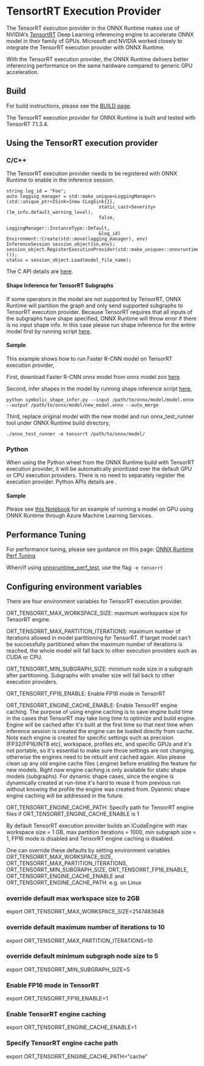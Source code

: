 # TensortRT Execution Provider

The TensorRT execution provider in the ONNX Runtime makes use of NVIDIA's [TensortRT](https://developer.nvidia.com/tensorrt) Deep Learning inferencing engine to accelerate ONNX model in their family of GPUs. Microsoft and NVIDIA worked closely to integrate the TensorRT execution provider with ONNX Runtime.

With the TensorRT execution provider, the ONNX Runtime delivers better inferencing performance on the same hardware compared to generic GPU acceleration. 

## Build
For build instructions, please see the [BUILD page](../../BUILD.md#tensorrt). 

The TensorRT execution provider for ONNX Runtime is built and tested with TensorRT 7.1.3.4.

## Using the TensorRT execution provider
### C/C++
The TensorRT execution provider needs to be registered with ONNX Runtime to enable in the inference session. 
```
string log_id = "Foo";
auto logging_manager = std::make_unique<LoggingManager>
(std::unique_ptr<ISink>{new CLogSink{}},
                                  static_cast<Severity>(lm_info.default_warning_level),
                                  false,
                                  LoggingManager::InstanceType::Default,
                                  &log_id)
Environment::Create(std::move(logging_manager), env)
InferenceSession session_object{so,env};
session_object.RegisterExecutionProvider(std::make_unique<::onnxruntime::TensorrtExecutionProvider>());
status = session_object.Load(model_file_name);
```
The C API details are [here](../C_API.md#c-api).

#### Shape Inference for TensorRT Subgraphs
If some operators in the model are not supported by TensorRT, ONNX Runtime will partition the graph and only send supported subgraphs to TensorRT execution provider. Because TensorRT requires that all inputs of the subgraphs have shape specified, ONNX Runtime will throw error if there is no input shape info. In this case please run shape inference for the entire model first by running script [here](https://github.com/microsoft/onnxruntime/blob/master/onnxruntime/python/tools/symbolic_shape_infer.py).

#### Sample
This example shows how to run Faster R-CNN model on TensorRT execution provider,

First, download Faster R-CNN onnx model from onnx model zoo [here](https://github.com/onnx/models/tree/master/vision/object_detection_segmentation/faster-rcnn).

Second, infer shapes in the model by running shape inference script [here](https://github.com/microsoft/onnxruntime/blob/master/onnxruntime/python/tools/symbolic_shape_infer.py),
```
python symbolic_shape_infer.py --input /path/to/onnx/model/model.onnx --output /path/to/onnx/model/new_model.onnx --auto_merge
```

Third, replace original model with the new model and run onnx_test_runner tool under ONNX Runtime build directory,
```
./onnx_test_runner -e tensorrt /path/to/onnx/model/
```

### Python
When using the Python wheel from the ONNX Runtime build with TensorRT execution provider, it will be automatically prioritized over the default GPU or CPU execution providers. There is no need to separately register the execution provider. Python APIs details are .

#### Sample
Please see [this Notebook](../python/notebooks/onnx-inference-byoc-gpu-cpu-aks.ipynb) for an example of running a model on GPU using ONNX Runtime through Azure Machine Learning Services.

## Performance Tuning
For performance tuning, please see guidance on this page: [ONNX Runtime Perf Tuning](../ONNX_Runtime_Perf_Tuning.md)

When/if using [onnxruntime_perf_test](../../onnxruntime/test/perftest#onnxruntime-performance-test), use the flag `-e tensorrt` 

## Configuring environment variables
There are four environment variables for TensorRT execution provider.

ORT_TENSORRT_MAX_WORKSPACE_SIZE: maximum workspace size for TensorRT engine.

ORT_TENSORRT_MAX_PARTITION_ITERATIONS: maximum number of iterations allowed in model partitioning for TensorRT. If target model can't be successfully partitioned when the maximum number of iterations is reached, the whole model will fall back to other execution providers such as CUDA or CPU.

ORT_TENSORRT_MIN_SUBGRAPH_SIZE: minimum node size in a subgraph after partitioning. Subgraphs with smaller size will fall back to other execution providers.

ORT_TENSORRT_FP16_ENABLE: Enable FP16 mode in TensorRT

ORT_TENSORRT_ENGINE_CACHE_ENABLE: Enable TensorRT engine caching. The purpose of using engine caching is to save engine build time in the cases that TensorRT may take long time to optimize and build engine. Engine will be cached after it's built at the first time so that next time when inference session is created the engine can be loaded directly from cache. Note each engine is created for specific settings such as precision (FP32/FP16/INT8 etc), workspace, profiles etc, and specific GPUs and it's not portable, so it's essential to make sure those settings are not changing, otherwise the engines need to be rebuilt and cached again. Also please clean up any old engine cache files (.engine) before enabling the feature for new models. Right now engine caching is only available for static shape models (subgraphs). For dynamic shape cases, since the engine is dynamically created at run-time it's hard to reuse it from previous run without knowing the profile the engine was created from. Dyanmic shape engine caching will be addressed in the future.

ORT_TENSORRT_ENGINE_CACHE_PATH: Specify path for TensorRT engine files if ORT_TENSORRT_ENGINE_CACHE_ENABLE is 1

By default TensorRT execution provider builds an ICudaEngine with max workspace size = 1 GB, max partition iterations = 1000, min subgraph size = 1, FP16 mode is disabled and TensorRT engine caching is disabled.

One can override these defaults by setting environment variables ORT_TENSORRT_MAX_WORKSPACE_SIZE, ORT_TENSORRT_MAX_PARTITION_ITERATIONS, ORT_TENSORRT_MIN_SUBGRAPH_SIZE,  ORT_TENSORRT_FP16_ENABLE, ORT_TENSORRT_ENGINE_CACHE_ENABLE and ORT_TENSORRT_ENGINE_CACHE_PATH.
e.g. on Linux

### override default max workspace size to 2GB
export ORT_TENSORRT_MAX_WORKSPACE_SIZE=2147483648

### override default maximum number of iterations to 10 
export ORT_TENSORRT_MAX_PARTITION_ITERATIONS=10
        
### override default minimum subgraph node size to 5
export ORT_TENSORRT_MIN_SUBGRAPH_SIZE=5

### Enable FP16 mode in TensorRT
export ORT_TENSORRT_FP16_ENABLE=1

### Enable TensorRT engine caching
export ORT_TENSORRT_ENGINE_CACHE_ENABLE=1

### Specify TensorRT engine cache path
export ORT_TENSORRT_ENGINE_CACHE_PATH="cache"
